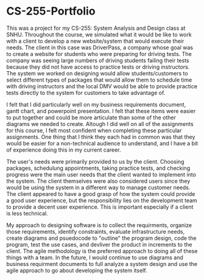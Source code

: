 # CS-255-Portfolio

This was a project for my CS-255: System Analysis and Design class at SNHU. Throughout the course, we simulated what it would be like to work with a client to develop a new website/system that would execute their needs. The client in this case was DriverPass, a company whose goal was to create a website for students who were preparing for driving tests. The company was seeing large numbers of driving students failing their tests because they did not have access to practice tests or driving instructors. The system we worked on designing would allow students/customers to select different types of packages that would allow them to schedule time with driving instructors and the local DMV would be able to provide practice tests directly to the system for customers to take advantage of.

I felt that I did particularly well on my business requirements document, gantt chart, and powerpoint presentation. I felt that these items were easier to put together and could be more articulate than some of the other diagrams we needed to create. Altough I did well on all of the assignments for this course, I felt most confident when completing these particular assignments. One thing that I think they each had in common was that they would be easier for a non-technical audience to understand, and I have a bit of experience doing this in my current career.

The user's needs were primarily provided to us by the client. Choosing packages, schedulung appointments, taking practice tests, and checking progress were the main user needs that the client wanted to implement into the system. The client themselves were also considered users since they would be using the system in a different way to manage customer needs. The client appeared to have a good grasp of how the system could provide a good user experience, but the responsibility lies on the development team to provide a decent user experience. This is important especially if a client is less technical.

My approach to designing software is to collect the requirments, organize those requirements, identify constraints, evaluate infrastructure needs, create diagrams and psuedocode to "outline" the program design, code the program, test the use cases, and devliver the product in increments to the client. The agile methodology is the preferred approach to doing all of these things with a team. In the future, I would continue to use diagrams and business requirment documents to full analyze a system design and use the agile approach to go about developing the system itself.
